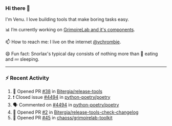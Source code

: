 ### Hi there 👋

I'm Venu. I love building tools that make boring tasks easy.

📊 I’m currently working on [GrimoireLab and it's components](https://chaoss.github.io/grimoirelab).

📫 How to reach me: I live on the internet [@vchrombie](https://www.google.co.in/search?q=vchrombie).

😄 Fun fact: Snorlax's typical day consists of nothing more than :doughnut: eating and :zzz: sleeping.

---

### :zap: Recent Activity

<!--START_SECTION:activity-->
1. 💪 Opened PR [#38](https://github.com/Bitergia/release-tools/pull/38) in [Bitergia/release-tools](https://github.com/Bitergia/release-tools)
2. ❗️ Closed issue [#4494](https://github.com/python-poetry/poetry/issues/4494) in [python-poetry/poetry](https://github.com/python-poetry/poetry)
3. 🗣 Commented on [#4494](https://github.com/python-poetry/poetry/issues/4494) in [python-poetry/poetry](https://github.com/python-poetry/poetry)
4. 💪 Opened PR [#2](https://github.com/Bitergia/release-tools-check-changelog/pull/2) in [Bitergia/release-tools-check-changelog](https://github.com/Bitergia/release-tools-check-changelog)
5. 💪 Opened PR [#45](https://github.com/chaoss/grimoirelab-toolkit/pull/45) in [chaoss/grimoirelab-toolkit](https://github.com/chaoss/grimoirelab-toolkit)
<!--END_SECTION:activity-->

<!--
**vchrombie/vchrombie** is a ✨ _special_ ✨ repository because its `README.md` (this file) appears on your GitHub profile.

Here are some ideas to get you started:

- 🔭 I’m currently working on ...
- 🌱 I’m currently learning ...
- 👯 I’m looking to collaborate on ...
- 🤔 I’m looking for help with ...
- 💬 Ask me about ...
- 📫 How to reach me: ...
- 😄 Pronouns: ...
- ⚡ Fun fact: ...
-->
